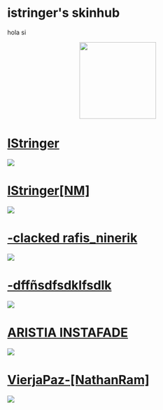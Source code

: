 # istringer's skinhub

hola si

<p align="center">
<a href="https://osu.ppy.sh/users/16918052">
  <img src="https://a.ppy.sh/16918052"  
       width="175"
       height="175"></a>
<br>

# [IStringer](https://github.com/agutin727/Catamarca-skins/raw/main/players/istringer/IStringer.osk)
[![](https://osu.ppy.sh/ss/19222214/00eb)](https://github.com/agutin727/Catamarca-skins/raw/main/players/istringer/IStringer.osk)

# [IStringer[NM]](https://github.com/agutin727/Catamarca-skins/raw/main/players/istringer/IStringer%5BNM%5D.osk)
[![](https://osu.ppy.sh/ss/19222218/461a)](https://github.com/agutin727/Catamarca-skins/raw/main/players/istringer/IStringer%5BNM%5D.osk)

# [-clacked rafis_ninerik](https://github.com/agutin727/Catamarca-skins/raw/main/players/istringer/-%20clacked%20rafis_ninerik.osk)
[![](https://osu.ppy.sh/ss/19222212/cb35)](https://github.com/agutin727/Catamarca-skins/raw/main/players/istringer/-%20clacked%20rafis_ninerik.osk)

# [-dffñsdfsdklfsdlk](https://github.com/agutin727/Catamarca-skins/raw/main/players/istringer/-dff%C3%B1sdfsdklfsdlk.osk)
[![](https://osu.ppy.sh/ss/19222204/5986)](https://github.com/agutin727/Catamarca-skins/raw/main/players/istringer/-dff%C3%B1sdfsdklfsdlk.osk)

# [ARISTIA INSTAFADE](https://github.com/agutin727/Catamarca-skins/raw/main/players/istringer/Aristia(instafade).osk)
[![](https://osu.ppy.sh/ss/19222195/584a)](https://github.com/agutin727/Catamarca-skins/raw/main/players/istringer/Aristia(instafade).osk)

# [VierjaPaz-[NathanRam]](https://github.com/agutin727/Catamarca-skins/raw/main/players/istringer/VierjaPaz-%5BNathanRam%5D.osk)
[![](https://osu.ppy.sh/ss/19222221/846c)](https://github.com/agutin727/Catamarca-skins/raw/main/players/istringer/VierjaPaz-%5BNathanRam%5D.osk)
